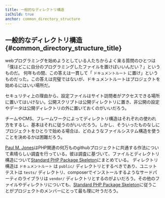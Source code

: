 ```yaml
---
title: 一般的なディレクトリ構造
isChild: true
anchor: common_directory_structure
---
```


## 一般的なディレクトリ構造 {#common_directory_structure_title}

webプログラミングを始めようとしている人たちからよく来る質問のひとつは「僕はどこに自分のプログラミングしたファイルを置けばいいんだい？」というものだ。
何年もの間、この答えは一貫して「 `ドキュメントルート` に置け」というものだった。この答えは完璧ではないが、ドキュメントルートはプロジェクトを始めるにはいい場所だ。

セキュリティ上の理由から、設定ファイルはサイト訪問者がアクセスできる場所に置いてはいけない。公開スクリプトは公開ディレクトリに置き、非公開の設定やデータは公開ディレクトリの外に置いておくのがいいだろう。

チームやCMS、フレームワークによってディレクトリ構造はそれぞれの使われ方をするし、基本はそれに従うのがいいだろう。しかし、そういったものなしにプロジェクトをひとりで始める場合は、どのようなファイルシステム構造を使うことを決めるかは困難だろう。

[Paul M. Jones]はPHP関連の何万ものgithubプロジェクトに共通する作法について素晴らしい調査を行っている。彼は調査に基づいて、ファイルとディレクトリ構造について[Standard PHP Package Skeleton]にまとめている。
ディレクトリ構造は `ドキュメントルート` は `public/` ディレクトリとするべきであり、ユニットテストは `tests/` ディレクトリ、composerでインストールするようなサードパーティのライブラリは `vendor/` ディレクトリとするのがよいだろう。その他のファイルやディレクトリについても、[Standard PHP Package Skeleton]に従うことがプロジェクトのメンバーにとって最も理に叶うだろう。

[Paul M. Jones]: http://paul-m-jones.com/
[Standard PHP Package Skeleton]: https://github.com/php-pds/skeleton
[Composer]: /#composer_and_packagist
